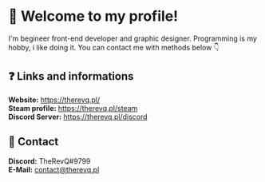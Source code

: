 # 👋 Welcome to my profile!

I'm begineer front-end developer and graphic designer. Programming is my hobby, i like doing it. You can contact me with methods below 👇

## ❓ Links and informations
**Website:** https://therevq.pl/   
**Steam profile:** https://therevq.pl/steam   
**Discord Server:** https://therevq.pl/discord   
 
## 📱 Contact

**Discord:** TheRevQ#9799    
**E-Mail:** contact@therevq.pl     
